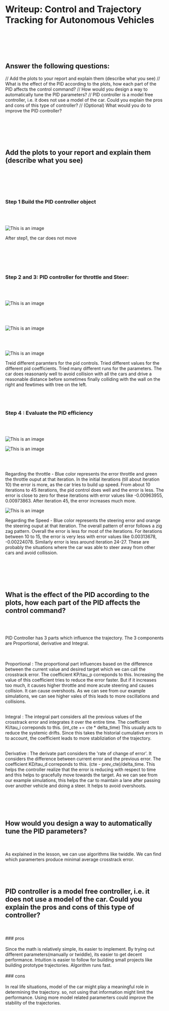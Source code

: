 # Writeup: Control and Trajectory Tracking for Autonomous Vehicles

<br>
<br>
<br>
<br>

## Answer the following questions:

// Add the plots to your report and explain them (describe what you see)
// What is the effect of the PID according to the plots, how each part of the PID affects the control command?
// How would you design a way to automatically tune the PID parameters?
// PID controller is a model free controller, i.e. it does not use a model of the car. Could you explain the pros and cons of this type of controller?
// (Optional) What would you do to improve the PID controller?

<br>
<br>
<br>
<br>

## Add the plots to your report and explain them (describe what you see)

<br>
<br>
<br>
<br>

### Step 1 Build the PID controller object

<br>
<br>

![This is an image](images/carla_after_step1.png)

After step1, the car does not move

<br>
<br>
<br>
<br>


### Step 2 and 3: PID controller for throttle and Steer:

<br>
<br>


![This is an image](images/step2_sunday_a.png)

<br>
<br>

![This is an image](images/step2_sunday_b.png)


<br>
<br>

![This is an image](images/car_passing_through_no_collission.png)


Treid different paramters for the pid controls. Tried different values for the different pid coefficients.
Tried many different runs for the parameters.
The car does reasonanly well to avoid collision with all the cars and drive a reasonable distance before sometimes finally colliding with the wall on the right and fewtimes with tree on the left.

<br>
<br>

### Step 4 : Evaluate the PID efficiency


<br>
<br>

![This is an image](images/plot_pid_output.png)




![This is an image](images/error_throttle_trial3_final.png)

<br>
<br>

Regarding the throttle - Blue color represents the error throttle and green the throttle ouput at that iteration. In the initial iterations (till about iteration 10) the error is more, as the car tries to build up speed. From about 10 iterations to 45 iterations, the pid control does well and the error is less. The error is close to zero for these iterations with error values like -0.00963955, 0.00973863.  After iteration 45, the error increases much more.


![This is an image](images/error_steer_trial3_final.png)

Regarding the Speed - Blue color represents the steering error and orange the steering ouput at that iteration. The overall pattern of error follows a zig zag pattern. Overall the error is less for most of the iterations. 
For iterations between 10 to 15, the error is very less with error values like 0.00313678, -0.00224078. Similarly error is less around iteration 24-27. These are probably the situations where the car was able to steer away from other cars and avoid collission.


<br>
<br>
<br>
<br>


## What is the effect of the PID according to the plots, how each part of the PID affects the control command?
<br>
<br>

PID Controller has 3 parts which influence the trajectory. The 3 components are Proportional, derivative and Integral.

<br>
<br>
Proportional : The proportional part influences based on the difference between the current value and desired target which we can call the crosstrack error. The coefficient KP/tau_p correponds to this. Increasing the value of this coefficient tries to reduce the error faster.  But if it increases too much, it causes higher throttle and more acute steering and causes collision.
It can cause overshoots. As we can see from our example simulations, we can see higher vales of this leads to more oscillations and collisions.
<br>
<br>

Integral : The integral part considers all the previous values of the crosstrack error and integrates it over the entire time.
The coefficient KI/tau_i correponds to this. (int_cte += cte * delta_time) This usually acts to reduce the systemic drifts. Since this takes the historial cumulative errors in to account, the coefficient leads to more stabliziation of the trajectory. 
<br>
<br>

Derivative : The derivate part considers the 'rate of change of error'. It considers the difference between current error and the previous error. The coefficient KD/tau_d correponds to this. (cte - prev_cte)/delta_time. This helps the controller realize that the error is reducing with respect to time and this helps to gracefully move towards the target. As we can see from our example simulations, this helps the car to maintain a lane after passing over another vehicle and doing a steer. It helps to avoid overshoots.  
<br>
<br>
<br>
<br>

## How would you design a way to automatically tune the PID parameters?
<br>
<br>
As explained in the lesson, we can use algorithms like twiddle. We can find which paramerters produce minimal average crosstrack error.

<br>
<br>
<br>
<br>

##  PID controller is a model free controller, i.e. it does not use a model of the car. Could you explain the pros and cons of this type of controller?
<br>
<br>
### pros
<br>
<br>
Since the math is relatively simple, its easier to implement.
By trying out different parameters(manually or twiddle), its easier to get decent performance.
Intuition is easier to follow for building small projects like building prototype trajectories.
Algorithm runs fast.
<br>
<br>
### cons
<br>
<br>
In real life situations, model of the car might play a meaningful role in determining the trajectory. so, not using that information might limit the performance.
Using more model related paramerters could improve the stability of the trajectories.
<br>
<br>
<br>
<br>


